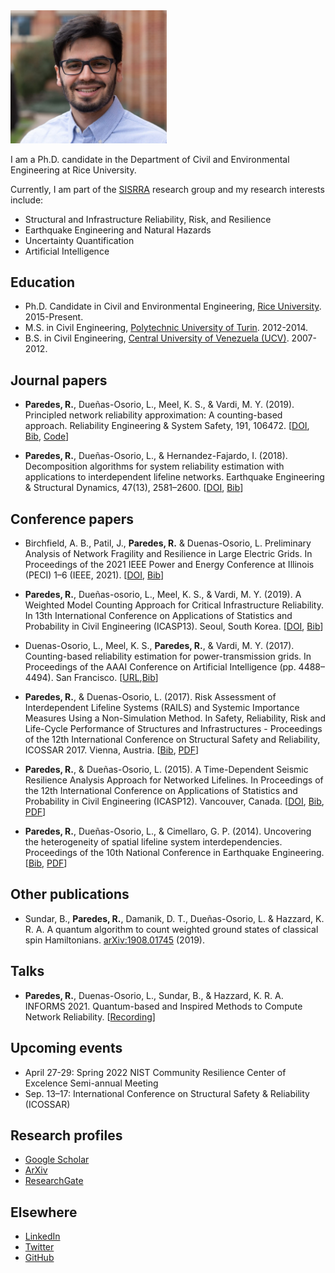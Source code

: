 <img src="images/Latest.jpg" width="250">

I am a Ph.D. candidate in the Department of Civil and Environmental Engineering at Rice University.

Currently, I am part of the [SISRRA](https://duenas-osorio.rice.edu/sisrra) research group and my research interests include:

* Structural and Infrastructure Reliability, Risk, and Resilience
* Earthquake Engineering and Natural Hazards
* Uncertainty Quantification
* Artificial Intelligence

Education
----------
* Ph.D. Candidate in Civil and Environmental Engineering, [Rice University](https://www.rice.edu/). 2015-Present.
* M.S. in Civil Engineering, [Polytechnic University of Turin](https://www.polito.it/?lang=en). 2012-2014.
* B.S. in Civil Engineering, [Central University of Venezuela (UCV)](http://www.ucv.ve/). 2007-2012.

Journal papers
--------------

* **Paredes, R.**, Dueñas-Osorio, L., Meel, K. S., & Vardi, M. Y. (2019). Principled network reliability approximation: A counting-based approach. Reliability Engineering & System Safety, 191, 106472. [[DOI](https://doi.org/10.1016/j.ress.2019.04.025), [Bib](bibs/PMDV19.bib), [Code](https://github.com/meelgroup/RelNet)] 

* **Paredes, R.**, Dueñas-Osorio, L., & Hernandez-Fajardo, I. (2018). Decomposition algorithms for system reliability estimation with applications to interdependent lifeline networks. Earthquake Engineering & Structural Dynamics, 47(13), 2581–2600. [[DOI](https://doi.org/10.1002/eqe.3071), [Bib](bibs/PDH18.bib)]

Conference papers
-----------------

*  Birchfield, A. B., Patil, J., **Paredes, R.** & Duenas-Osorio, L. Preliminary Analysis of Network Fragility and Resilience in Large Electric Grids. In Proceedings of the 2021 IEEE Power and Energy Conference at Illinois (PECI) 1–6 (IEEE, 2021). [[DOI](https://doi.org/10.1109/PECI51586.2021.9435202), [Bib](bibs/BPPD21.bib)]

* **Paredes, R.**, Dueñas-osorio, L., Meel, K. S., & Vardi, M. Y. (2019). A Weighted Model Counting Approach for Critical Infrastructure Reliability. In 13th International Conference on Applications of Statistics and Probability in Civil Engineering (ICASP13). Seoul, South Korea. [[DOI](https://doi.org/10.22725/ICASP13.383), [Bib](bibs/PMDV19b.bib)]

* Duenas-Osorio, L., Meel, K. S., **Paredes, R.**, & Vardi, M. Y. (2017). Counting-based reliability estimation for power-transmission grids. In Proceedings of the AAAI Conference on Artificial Intelligence (pp. 4488–4494). San Francisco. [[URL](https://ojs.aaai.org/index.php/AAAI/article/view/11178),[Bib](bibs/DMPV17.bib)]

* **Paredes, R.**, & Duenas-Osorio, L. (2017). Risk Assessment of Interdependent Lifeline Systems (RAILS) and Systemic Importance Measures Using a Non-Simulation Method. In Safety, Reliability, Risk and Life-Cycle Performance of Structures and Infrastructures - Proceedings of the 12th International Conference on Structural Safety and Reliability, ICOSSAR 2017. Vienna, Austria. [[Bib](bibs/PD17.bib), [PDF](Papers/PD17.pdf)]

* **Paredes, R.**, & Dueñas-Osorio, L. (2015). A Time-Dependent Seismic Resilience Analysis Approach for Networked Lifelines. In Proceedings of the 12th International Conference on Applications of Statistics and Probability in Civil Engineering (ICASP12). Vancouver, Canada. [[DOI](https://doi.org/10.14288/1.0076219), [Bib](bibs/PD15.bib), [PDF](Papers/PD15.pdf)]

* **Paredes, R.**, Dueñas-Osorio, L., & Cimellaro, G. P. (2014). Uncovering the heterogeneity of spatial lifeline system interdependencies. Proceedings of the 10th National Conference in Earthquake Engineering. [[Bib](bibs/PDC14.bib), [PDF](Papers/PDC14.pdf)]

Other publications
------------------

* Sundar, B., **Paredes, R.**, Damanik, D. T., Dueñas-Osorio, L. & Hazzard, K. R. A. A quantum algorithm to count weighted ground states of classical spin Hamiltonians. [arXiv:1908.01745](https://arxiv.org/abs/1908.01745) (2019).


Talks
-----

* **Paredes, R.**, Duenas-Osorio, L., Sundar, B., & Hazzard, K. R. A. INFORMS 2021. Quantum-based and Inspired Methods to Compute Network Reliability. [[Recording](https://drive.google.com/file/d/1KvltvCtX6owHfERY6A_GzL9vgeXPZK7t/view?usp=sharing)]

Upcoming events
---------------

- April 27-29: Spring 2022 NIST Community Resilience Center of Excelence Semi-annual Meeting
- Sep. 13–17: International Conference on Structural Safety & Reliability (ICOSSAR)

Research profiles
-----------------

* [Google Scholar](https://scholar.google.com/citations?user=mm0pN8oAAAAJ&hl=en)
* [ArXiv](http://arxiv.org/a/paredes_r_1)
* [ResearchGate](https://www.researchgate.net/profile/Roger_Paredes2)

Elsewhere
---------
* [LinkedIn](https://www.linkedin.com/in/paredesroger/)
* [Twitter](https://twitter.com/paredesrogerl)
* [GitHub](https://github.com/paredesroger)
